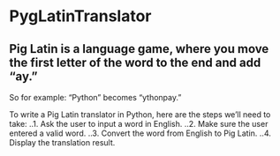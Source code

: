 # PygLatinTranslator

## Pig Latin is a language game, where you move the first letter of the word to the end and add “ay.”
So for example: “Python” becomes “ythonpay.”

To write a Pig Latin translator in Python, here are the steps we’ll need to take:
..1. Ask the user to input a word in English.
..2. Make sure the user entered a valid word.
..3. Convert the word from English to Pig Latin.
..4. Display the translation result.
